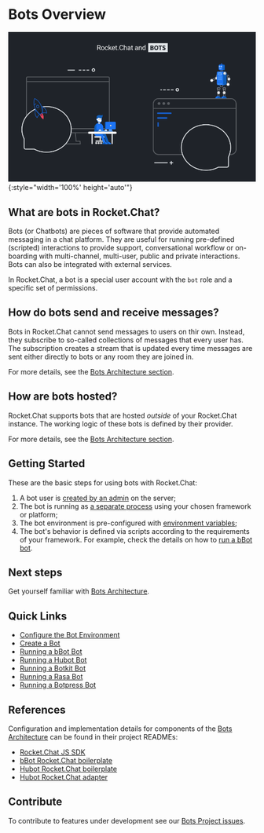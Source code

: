 # Bots Overview

![Rocket.Chat Bots Banner](./banner.png){:style="width='100%' height='auto'"}

## What are bots in Rocket.Chat?

Bots (or Chatbots) are pieces of software that provide automated messaging in a
chat platform. They are useful for running pre-defined (scripted) interactions to provide
support, conversational workflow or on-boarding with multi-channel, multi-user, public and
private interactions. Bots can also be integrated with external services.

In Rocket.Chat, a bot is a special user account with the `bot` role and a specific set
of permissions.

## How do bots send and receive messages?

Bots in Rocket.Chat cannot send messages to users on thir own. Instead, they subscribe to
so-called collections of messages that every user has. The subscription creates a stream
that is updated every time messages are sent either directly to bots or any room they are joined in.

For more details, see the [Bots Architecture section](bots-architecture/#message-streams).

## How are bots hosted?

Rocket.Chat supports bots that are hosted _outside_ of your Rocket.Chat instance.
The working logic of these bots is defined by their provider.

For more details, see the [Bots Architecture section](bots-architecture/#bot-platforms-and-frameworks).

## Getting Started

These are the basic steps for using bots with Rocket.Chat:

1. A bot user is [created by an admin](create-a-bot/) on the server;
2. The bot is running as [a separate process](bots-architecture/) using your chosen framework or platform;
3. The bot environment is pre-configured with [environment variables](configure-bot-environment/);
4. The bot's behavior is defined via scripts according to the requirements of your framework. For example, check the details on how to [run a bBot bot](running-a-bbot-bot/).

## Next steps

Get yourself familiar with [Bots Architecture](bots-architecture/).

## Quick Links

- [Configure the Bot Environment](configure-bot-environment/)
- [Create a Bot](create-a-bot/)
- [Running a bBot Bot](running-a-bbot-bot/)
- [Running a Hubot Bot](running-a-hubot-bot/)
- [Running a Botkit Bot](running-a-botkit-bot/)
- [Running a Rasa Bot](running-a-rasa-bot/)
- [Running a Botpress Bot](running-a-botpress-bot/)

## References

Configuration and implementation details for components of the
[Bots Architecture](bots-architecture/) can be found in their project READMEs:

- [Rocket.Chat JS SDK](https://github.com/RocketChat/Rocket.Chat.js.SDK/)
- [bBot Rocket.Chat boilerplate](https://github.com/Amazebot/bbot-rocketchat-boilerplate)
- [Hubot Rocket.Chat boilerplate](https://github.com/RocketChat/hubot-rocketchat-boilerplate/)
- [Hubot Rocket.Chat adapter](https://github.com/RocketChat/hubot-rocketchat/tree/develop/)

## Contribute

To contribute to features under development see our
[Bots Project issues](https://github.com/RocketChat/Rocket.Chat/projects/16).
